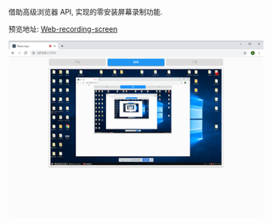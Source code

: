 借助高级浏览器 API, 实现的零安装屏幕录制功能.

预览地址: [Web-recording-screen](https://ouweiya.github.io/Web-recording-screen)

![a.png](img/a.png)
